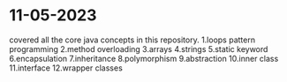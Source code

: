 # 11-05-2023

covered all the core java concepts in this repository.
1.loops pattern programming
2.method overloading
3.arrays
4.strings
5.static keyword
6.encapsulation
7.inheritance
8.polymorphism
9.abstraction
10.inner class
11.interface
12.wrapper classes

